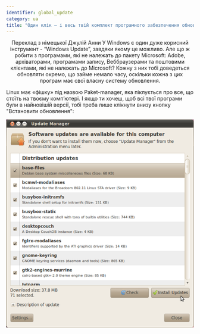 ```yaml
---
identifier: global_update
category: ua
title: "Один клік – і весь твій комплект програмного забезпечення обновлений"
---
```

<p align="center">Переклад з німецької Джулій Анни
У Windows є один дуже корисний інструмент - “Windows Update”, завдяки якому це можливо.
Але що ж робити з програмами, які не належать до пакету Microsoft: Adobe, архіваторами,  програмами запису, Веббраузерами та поштовими клієнтами, які не належать до Microsoft? Кожну з них тобі доведеться обновляти окремо, що займе немало часу, оскільки кожна з цих програм має свої власну систему обновлення. 

Linux має «фішку» під назвою Paket-manager, яка піклується про все, що стоїть на твоєму комп’ютері. І якщо ти хочеш, щоб всі твої програми були в найновішій версії, тобі треба лише клікнути внизу кнопку "Встановити обновлення": 

<img src="/img/global_update.png" />




